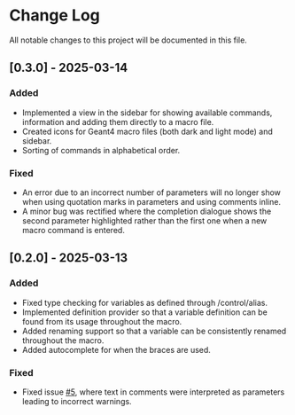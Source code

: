 # Change Log

All notable changes to this project will be documented in this file.

## [0.3.0] - 2025-03-14

### Added
- Implemented a view in the sidebar for showing available commands, information and adding them directly to a macro file.
- Created icons for Geant4 macro files (both dark and light mode) and sidebar.
- Sorting of commands in alphabetical order.

### Fixed
- An error due to an incorrect number of parameters will no longer show when using quotation marks in parameters and using comments inline.
- A minor bug was rectified where the completion dialogue shows the second parameter highlighted rather than the first one when a new macro command is entered.

## [0.2.0] - 2025-03-13

### Added

- Fixed type checking for variables as defined through /control/alias.
- Implemented definition provider so that a variable definition can be found from its usage throughout the macro.
- Added renaming support so that a variable can be consistently renamed throughout the macro.
- Added autocomplete for when the braces are used.

### Fixed
- Fixed issue [#5](https://github.com/Jjarchie/geant4-macro-extension/issues/5), where text in comments were interpreted as parameters leading to incorrect warnings.
